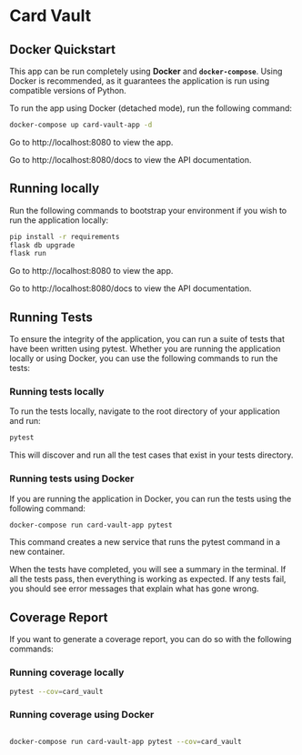 # Card Vault

## Docker Quickstart

This app can be run completely using **Docker** and **`docker-compose`**. Using Docker is recommended, as it guarantees the application is run using compatible versions of Python.

To run the app using Docker (detached mode), run the following command:

```bash
docker-compose up card-vault-app -d
```



Go to http://localhost:8080 to view the app.

Go to http://localhost:8080/docs to view the API documentation.

## Running locally

Run the following commands to bootstrap your environment if you wish to run the application locally:

```bash
pip install -r requirements
flask db upgrade
flask run
```

Go to http://localhost:8080 to view the app.

Go to http://localhost:8080/docs to view the API documentation.

## Running Tests

To ensure the integrity of the application, you can run a suite of tests that have been written using pytest. Whether you are running the application locally or using Docker, you can use the following commands to run the tests:

### Running tests locally

To run the tests locally, navigate to the root directory of your application and run:

```bash
pytest
```

This will discover and run all the test cases that exist in your tests directory.

### Running tests using Docker

If you are running the application in Docker, you can run the tests using the following command:


```bash
docker-compose run card-vault-app pytest
```

This command creates a new service that runs the pytest command in a new container.

When the tests have completed, you will see a summary in the terminal. If all the tests pass, then everything is working as expected. If any tests fail, you should see error messages that explain what has gone wrong.

## Coverage Report

If you want to generate a coverage report, you can do so with the following commands:

### Running coverage locally

```bash
pytest --cov=card_vault
```

### Running coverage using Docker

```bash

docker-compose run card-vault-app pytest --cov=card_vault
```
